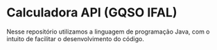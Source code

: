 # Calculadora API (GQSO IFAL)

Nesse repositório utilizamos a linguagem de programação Java, com o intuito de facilitar o desenvolvimento do código.

